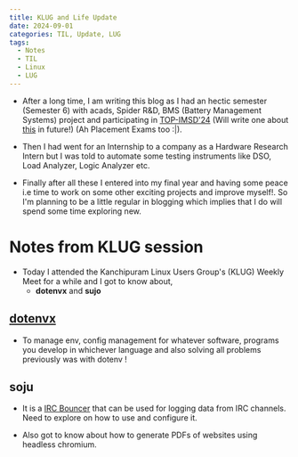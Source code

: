 ```yaml
---
title: KLUG and Life Update 
date: 2024-09-01 
categories: TIL, Update, LUG
tags:
  - Notes
  - TIL
  - Linux
  - LUG
---
```


-   After a long time, I am writing this blog as I had an hectic
    semester (Semester 6) with acads, Spider R&D, BMS (Battery
    Management Systems) project and participating in
    [TOP-IMSD\'24](https://sksaha.com/content/topimsd) (Will write one
    about [this](https://github.com/RaMathuZen/top-imsd-24) in future!)
    (Ah Placement Exams too :\|).

-   Then I had went for an Internship to a company as a Hardware
    Research Intern but I was told to automate some testing instruments
    like DSO, Load Analyzer, Logic Analyzer etc.

-   Finally after all these I entered into my final year and having some
    peace i.e time to work on some other exciting projects and improve
    myself!. So I\'m planning to be a little regular in blogging which
    implies that I do will spend some time exploring new.

# Notes from KLUG session

-   Today I attended the Kanchipuram Linux Users Group\'s (KLUG) Weekly
    Meet for a while and I got to know about,
    -   **dotenvx** and **sujo**

## [dotenvx](https://dotenvx.com/)

-   To manage env, config management for whatever software, programs you
    develop in whichever language and also solving all problems
    previously was with dotenv !

## soju

-   It is a [IRC Bouncer](https://soju.im/) that can be used for logging
    data from IRC channels. Need to explore on how to use and configure
    it.

-   Also got to know about how to generate PDFs of websites using
    headless chromium.
